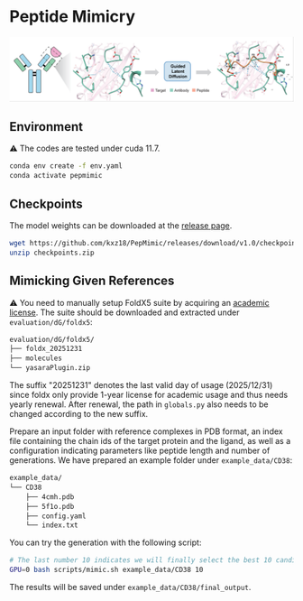 # Peptide Mimicry

![cover](./assets/cover.png)

## Environment

:warning: The codes are tested under cuda 11.7.

```bash
conda env create -f env.yaml
conda activate pepmimic
```

## Checkpoints

The model weights can be downloaded at the [release page](https://github.com/kxz18/PepMimic/releases/download/v1.0/checkpoints.zip).

```bash
wget https://github.com/kxz18/PepMimic/releases/download/v1.0/checkpoints.zip
unzip checkpoints.zip
```

## Mimicking Given References

:warning: You need to manually setup FoldX5 suite by acquiring an [academic license](https://foldxsuite.crg.eu/academic-license-info). The suite should be downloaded and extracted under `evaluation/dG/foldx5`:

```bash
evaluation/dG/foldx5/
├── foldx_20251231
├── molecules
└── yasaraPlugin.zip
```

The suffix "20251231" denotes the last valid day of usage (2025/12/31) since foldx only provide 1-year license for academic usage and thus needs yearly renewal. After renewal, the path in `globals.py` also needs to be changed according to the new suffix.

Prepare an input folder with reference complexes in PDB format, an index file containing the chain ids of the target protein and the ligand, as well as a configuration indicating parameters like peptide length and number of generations. We have prepared an example folder under `example_data/CD38`:

```bash
example_data/
└── CD38
    ├── 4cmh.pdb
    ├── 5f1o.pdb
    ├── config.yaml
    └── index.txt
```

You can try the generation with the following script:

```bash
# The last number 10 indicates we will finally select the best 10 candidates as the output
GPU=0 bash scripts/mimic.sh example_data/CD38 10
```

The results will be saved under `example_data/CD38/final_output`.
